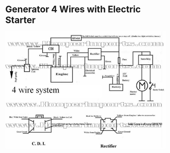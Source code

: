 # Generator 4 Wires with Electric Starter  

![Generator 4 Wires with Electric Starter](../../../static/file/4wireelectric.jpg "Generator 4 Wires with Electric Starter")

